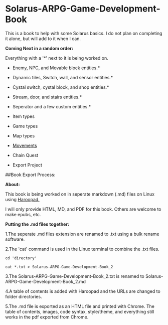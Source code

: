 # Solarus-ARPG-Game-Development-Book
This is a book to help with some Solarus basics. I do not plan on completing it alone, but will add to it when I can.

**Coming Next in a random order:**

Everything with a '*' next to it is being worked on.

- Enemy, NPC, and Movable block entities.*

- Dynamic tiles, Switch, wall, and sensor entities.*

- Cystal switch, cystal block, and shop entities.*

- Stream, door, and stairs entities.*

- Seperator and a few custom entities.*

- Item types

- Game types

- Map types

- [Movements](https://github.com/Zefk/Solarus-ARPG-Game-Development-Book_2/issues/6)

- Chain Quest

- Export Project

##Book Export Process:

**About:**

This book is being worked on in seperate markdown (.md) files on Linux using [Haroopad.](http://pad.haroopress.com/user.html)

I will only provide HTML, MD, and PDF for this book. Others are welcome to make epubs, etc.

**Putting the .md files together:**

1.The seperate .md files extension are renamed to .txt using a bulk rename software. 

2.The 'cat' command is used in the Linux terminal to combine the .txt files.

`cd 'directory'`

`cat *.txt > Solarus-ARPG-Game-Development-Book_2`

3.The Solarus-ARPG-Game-Development-Book_2.txt is renamed to Solarus-ARPG-Game-Development-Book_2.md

4.A table of contents is added with Haroopad and the URLs are changed to folder directories.

5.The .md file is exported as an HTML file and printed with Chrome. The table of contents, images, code syntax, style/theme, and everything still works in the pdf exported from Chrome.
